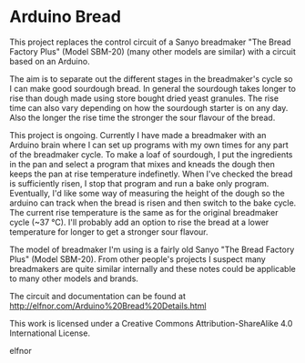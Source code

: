 Arduino Bread
=======================

This project replaces the control circuit of a Sanyo breadmaker "The Bread Factory Plus" (Model SBM-20)
(many other models are similar) with a circuit based on an Arduino.

The aim is to separate out the different stages in the breadmaker's cycle so I can make good sourdough bread. In general the sourdough takes longer to rise than dough made using store bought dried yeast granules. The rise time can also vary depending on how the sourdough starter is on any day. Also the longer the rise time the stronger the sour flavour of the bread.

This project is ongoing. Currently I have made a breadmaker with an Arduino brain where I can set up programs with my own times for any part of the breadmaker cycle. To make a loaf of sourdough, I put the ingredients in the pan and select a program that mixes and kneads the dough then keeps the pan at rise temperature indefinetly. When I've checked the bread is sufficiently risen, I stop that program and run a bake only program. Eventually, I'd like some way of measuring the height of the dough so the arduino can track when the bread is risen and then switch to the bake cycle. The current rise temperature is the same as for the original breadmaker cycle (~37 °C). I'll probably add an option to rise the bread at a lower temperature for longer to get a stronger sour flavour.

The model of breadmaker I'm using is a fairly old Sanyo "The Bread Factory Plus" (Model SBM-20). From other people's projects I suspect many breadmakers are quite similar internally and these notes could be applicable to many other models and brands.

The circuit and documentation can be found at http://elfnor.com/Arduino%20Bread%20Details.html

This work is licensed under a Creative Commons Attribution-ShareAlike 4.0 International License.

elfnor


